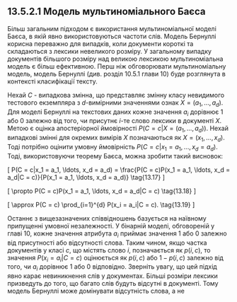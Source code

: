 ## 13.5.2.1 Модель мультиноміального Баєса

Більш загальним підходом є використання мультиноміальної моделі Баєса, в якій явно використовуються частоти слів. Модель Бернуллі корисна переважно для випадків, коли документи короткі та складаються з лексики невеликого розміру. У загальному випадку документів більшого розміру над великою лексикою мультиноміальна модель є більш ефективною. Перш ніж обговорювати мультиноміальну модель, модель Бернуллі (див. розділ 10.5.1 глави 10) буде розглянута в контексті класифікації тексту.

Нехай $C$ - випадкова змінна, що представляє змінну класу невидимого тестового екземпляра з $d$-вимірними значеннями ознак $X = (a_1, \ldots, a_d)$. Для моделі Бернуллі на текстових даних кожне значення $a_i$ дорівнює 1 або 0 залежно від того, чи присутнє $i$-те слово лексики в документі $X$. Метою є оцінка апостеріорної ймовірності $P(C = c|X = (a_1, \ldots, a_d))$. Нехай випадкові змінні для окремих вимірів $X$ позначаються як $X = (x_1, \ldots, x_d)$. Тоді потрібно оцінити умовну ймовірність $P(C = c|x_1 = a_1, \ldots, x_d = a_d)$. Тоді, використовуючи теорему Баєса, можна зробити такий висновок:

\[
P(C = c|x_1 = a_1, \ldots, x_d = a_d) = \frac{P(C = c)P(x_1 = a_1, \ldots, x_d = a_d|C = c)}{P(x_1 = a_1, \ldots, x_d = a_d)} \tag{13.17}
\]

\[
\propto P(C = c)P(x_1 = a_1, \ldots, x_d = a_d|C = c) \tag{13.18}
\]

\[
\approx P(C = c) \prod_{i=1}^{d} P(x_i = a_i|C = c). \tag{13.19}
\]

Останнє з вищезазначених співвідношень базується на наївному припущенні умовної незалежності. У бінарній моделі, обговореній у главі 10, кожне значення атрибута $a_i$ приймає значення 1 або 0 залежно від присутності або відсутності слова. Таким чином, якщо частка документів у класі $c$, що містять слово $i$, позначається як $p(i, c)$, то значення $P(x_i = a_i|C = c)$ оцінюється як $p(i, c)$ або $1 - p(i, c)$ залежно від того, чи $a_i$ дорівнює 1 або 0 відповідно. Зверніть увагу, що цей підхід явно карає невиникнення слів у документах. Більші розміри лексики призведуть до того, що багато слів будуть відсутні в документі. Тому модель Бернуллі може домінувати відсутність слова, а не